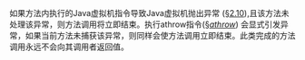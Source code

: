 如果方法内执行的Java虚拟机指令导致Java虚拟机抛出异常 ([§2.10](https://docs.oracle.com/javase/specs/jvms/se12/html/jvms-2.html#jvms-2.10)),且该方法未处理该异常，则方法调用将立即结束。执行athrow指令([§*athrow*](https://docs.oracle.com/javase/specs/jvms/se12/html/jvms-6.html#jvms-6.5.athrow)) 会显式引发异常，如果当前方法未捕获该异常，则同样会使方法调用立即结束。此类完成的方法调用永远不会向其调用者返回值。